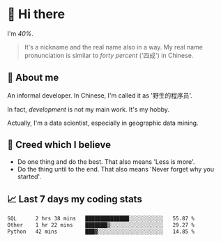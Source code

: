 # 👋 Hi there

I'm *40%*.

> It's a nickname and the real name also in a way.
> My real name pronunciation is similar to *forty percent* ('四成') in Chinese.

## :speech_balloon: About me

An informal developer. In Chinese, I'm called it as '野生的程序员'.

In fact, _development_ is not my main work. It's my hobby.

Actually, I'm a data scientist, especially in geographic data mining.

## :see_no_evil: Creed which I believe

- Do one thing and do the best. That also means 'Less is more'.
- Do the thing until to the end. That also means 'Never forget why you started'.

## :chart_with_upwards_trend: Last 7 days my coding stats

<!--START_SECTION:waka-->

```txt
SQL      2 hrs 38 mins   ██████████████░░░░░░░░░░░   55.87 %
Other    1 hr 22 mins    ███████▒░░░░░░░░░░░░░░░░░   29.27 %
Python   42 mins         ███▓░░░░░░░░░░░░░░░░░░░░░   14.85 %
```

<!--END_SECTION:waka-->

